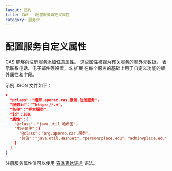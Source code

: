 ```yaml
---
layout: 违约
title: CAS - 配置服务自定义属性
category: 服务业
---
```


# 配置服务自定义属性

CAS 能够向注册服务添加任意属性。 这些属性被视为有关服务的额外元数据， 表示联系电话、电子邮件等设置，或 扩展 在每个服务的基础上用于自定义功能的额外属性和字段。

示例 JSON 文件如下：

```json
•
  "@class"："组织.apereo.cas.服务.注册服务"，
  "服务id"："^https://.+"，
  "名称"："样本服务"，
  "id"：100，
  "属性"：{
    "@class"："java.util.哈希图"，
    "电子邮件"：{
      "@class"："org.apereo.cas.服务"，
      "价值"："java.util.HashSet"，"person@place.edu"，"admin@place.edu"]]
    [
  ]
}
```

注册服务属性值可以使用 [春季表达语言](../configuration/Configuration-Spring-Expressions.html) 语法。
